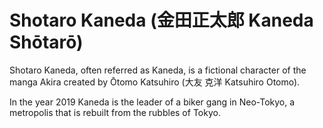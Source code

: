 # Shotaro Kaneda (金田正太郎 Kaneda Shōtarō)

Shotaro Kaneda, often referred as Kaneda, is a fictional character of the manga Akira created by Ōtomo Katsuhiro (大友 克洋 Katsuhiro Otomo).

In the year 2019 Kaneda is the leader of a biker gang in Neo-Tokyo, a metropolis that is rebuilt from the rubbles of Tokyo.
